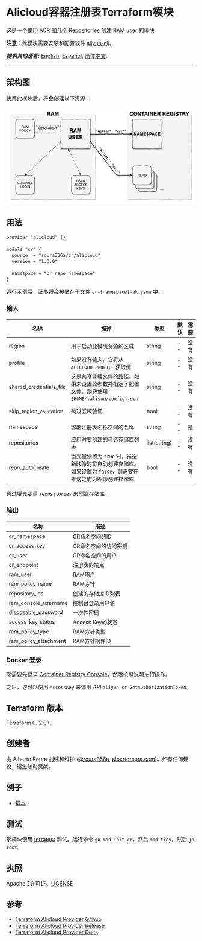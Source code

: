 # Alicloud容器注册表Terraform模块
这是一个使用 ACR 和几个 Repositories 创建 RAM user 的模块。

**注意**：此模块需要安装和配置软件 [aliyun-cli](https://github.com/aliyun/aliyun-cli#installation)。

***提供其他语言:*** [English](https://github.com/roura356a/terraform-alicloud-cr/blob/master/README.md),
[Español](https://github.com/roura356a/terraform-alicloud-cr/blob/master/README.es-ES.md),
[简体中文](https://github.com/roura356a/terraform-alicloud-cr/blob/master/README.zh-CN.md).

----------------------


## 架构图
使用此模块后，将会创建以下资源：

![terraform-alicloud-cr diagram](https://raw.githubusercontent.com/roura356a/terraform-alicloud-cr/master/diagram.png "架构图")


## 用法
```hcl
provider "alicloud" {}

module "cr" {
  source  = "roura356a/cr/alicloud"
  version = "1.3.0"
  
  namespace = "cr_repo_namespace"
}
```

运行示例后，证书将会被储存于文件 `cr-{namespace}-ak.json` 中。


### 输入
| 名称 | 描述 | 类型 | 默认 | 需要 |
|-----|------|-----|-----|-----|
| region | 用于启动此模块资源的区域 | string | -- | 没有 |
| profile | 如果没有输入，它将从 `ALICLOUD_PROFILE` 获取值 | string | -- | 没有 |
| shared_credentials_file | 这是共享凭据文件的路径。如果未设置此参数并指定了配置文件，则将使用 `$HOME/.aliyun/config.json` | string | -- | 没有 |
| skip_region_validation | 跳过区域验证 | bool | -- | 没有 |
| namespace | 容器注册表名称空间的名称 | string | -- | 是 |
| repositories | 应用时要创建的可选存储库列表 | list(string) | -- | 没有 |
| repo_autocreate | 当变量设置为 `true` 时，推送新映像时将自动创建存储库。 如果设置为 `false`，则需要在推送之前为图像创建存储库 | bool | -- | 没有 |

通过填充变量 `repositories` 来创建存储库。


### 输出
| 名称 | 描述 |
|-----|-----|
| cr_namespace | CR命名空间的ID |
| cr_access_key | CR命名空间的访问密钥 |
| cr_user | CR命名空间的用户 |
| cr_endpoint | 注册表的端点 |
| ram_user | RAM用户 |
| ram_policy_name | RAM方针 |
| repository_ids | 创建的存储库ID列表 |
| ram_console_username | 控制台登录用户名 |
| disposable_password | 一次性密码 |
| access_key_status | Access Key的状态 |
| ram_policy_type | RAM方针类型 |
| ram_policy_attachment | RAM方针附件ID |


### Docker 登录
您需要先登录 [Container Registry Console](https://cr.console.aliyun.com/)，然后按照说明进行操作。

之后，您可以使用 `AccessKey` 来调用 *API* `aliyun cr GetAuthorizationToken`。


## Terraform 版本
Terraform 0.12.0+.


## 创建者
由 Alberto Roura 创建和维护 ([@roura356a](https://github.com/roura356a), [albertoroura.com](https://albertoroura.com/))。如有任何建议，请您随时贡献。


## 例子
- [基本](https://github.com/roura356a/terraform-alicloud-cr/tree/master/examples/basic)


## 测试
该模块使用 [terratest](https://github.com/gruntwork-io/terratest) 测试。运行命令 `go mod init cr`，然后 `mod tidy`，然后 `go test`。


## 执照
Apache 2许可证。[LICENSE](https://github.com/roura356a/terraform-alicloud-cr/tree/master/LICENSE)


## 参考
* [Terraform Alicloud Provider Github](https://github.com/terraform-providers/terraform-provider-alicloud)
* [Terraform Alicloud Provider Release](https://releases.hashicorp.com/terraform-provider-alicloud/)
* [Terraform Alicloud Provider Docs](https://www.terraform.io/docs/providers/alicloud/)
